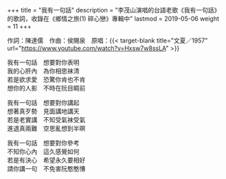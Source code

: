 +++
title = "我有一句話"
description = "李茂山演唱的台語老歌《我有一句話》的歌詞，收錄在《鄉情之旅(1) 碎心戀》專輯中"
lastmod = 2019-05-06
weight = 11
+++

作詞：陳達儒　作曲：侯賜泉　原唱：{{< target-blank title="文夏／1957" url="https://www.youtube.com/watch?v=Hxsw7w8ssLA" >}}

我有一句話　想要對你表明  
我的心肝內　為你相思袜清  
若是欲求愛　恐驚你肯也不肯  
想你的人影　不時在阮目睭前  

我有一句話　想要對你講起  
想著真歹勢　見面講地講天  
若是老實講　不知受氣袜受氣  
進退真兩難　空思亂想到半暝  

我有一句話　想要對你參考  
不知你心內　這久感覺如何  
若是有決心　希望永久要相好  
請你講一句　不免害阮憨憨慒  
